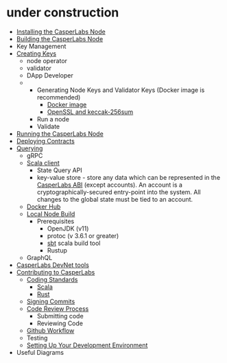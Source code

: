 # under construction

- [Installing the CasperLabs Node](https://github.com/CasperLabs/CasperLabs/blob/dev/docs/INSTALL.md)
- [Building the CasperLabs Node](https://github.com/CasperLabs/CasperLabs/blob/dev/docs/BUILD.md)
- Key Management
- [Creating Keys](https://github.com/CasperLabs/CasperLabs/blob/dev/docs/KEYS.md)
  - node operator
  - validator
  - DApp Developer
  - 
    - Generating Node Keys and  Validator Keys 
      (Docker image is recommended)
      -  [Docker image](https://github.com/CasperLabs/CasperLabs/blob/dev/hack/key-management/Dockerfile)
      - [OpenSSL and keccak-256sum](https://github.com/CasperLabs/CasperLabs/blob/dev/docs/KEYS.md#using-openssl-and-keccak-256sum)
    - Run a node
    - Validate 
- [Running the CasperLabs Node](https://github.com/CasperLabs/CasperLabs/blob/dev/docs/NODE.md)
- [Deploying Contracts](https://github.com/CasperLabs/CasperLabs/blob/dev/docs/CONTRACTS.md)
- [Querying](https://github.com/CasperLabs/CasperLabs/blob/dev/docs/QUERYING.md)
  - gRPC
  - [Scala client](https://repo.casperlabs.io/casperlabs/repo/)
    - State Query API
    - key-value store - store any data which can be represented in the [CasperLabs ABI](https://techspec.casperlabs.io/technical-details/block-storage/global-state#abi) (except accounts). An account is a cryptographically-secured entry-point into the system. All changes to the global state must be tied to an account.
  - [Docker Hub](https://hub.docker.com/r/casperlabs/client)
  - [Local Node Build](https://github.com/CasperLabs/CasperLabs/blob/dev/docs/BUILD.md)
    - Prerequisites
      - OpenJDK (v11)
      - protoc (v  3.6.1 or greater)
      - [sbt](https://www.scala-sbt.org/download.html) scala build tool
      - Rustup 
  - GraphQL
- [CasperLabs DevNet tools](http://devnet-graphql.casperlabs.io:40403/graphql) 
- [Contributing to CasperLabs ](https://github.com/CasperLabs/CasperLabs/blob/dev/CONTRIBUTING.md)
  - [Coding Standards](https://casperlabs.atlassian.net/wiki/spaces/EN/pages/16842753/Coding+Standards)
    - [Scala](https://casperlabs.atlassian.net/wiki/spaces/EN/pages/16842753/Coding+Standards#CodingStandards-Scala)
    - [Rust](https://casperlabs.atlassian.net/wiki/spaces/EN/pages/16842753/Coding+Standards#CodingStandards-Rust)
  - [Signing Commits](https://casperlabs.atlassian.net/wiki/spaces/EN/pages/4390963/Signing+Commits)
  - [Code Review Process](https://casperlabs.atlassian.net/wiki/spaces/EN/pages/4161628/Code+Review+Process)
    - Submitting code
    - Reviewing Code
  - [Github Workflow](https://casperlabs.atlassian.net/wiki/spaces/EN/pages/4128974/Github+Forking+Workflows)
  - Testing
  - [Setting Up Your Development Environment](https://github.com/CasperLabs/CasperLabs/blob/master/README.md)
- Useful Diagrams